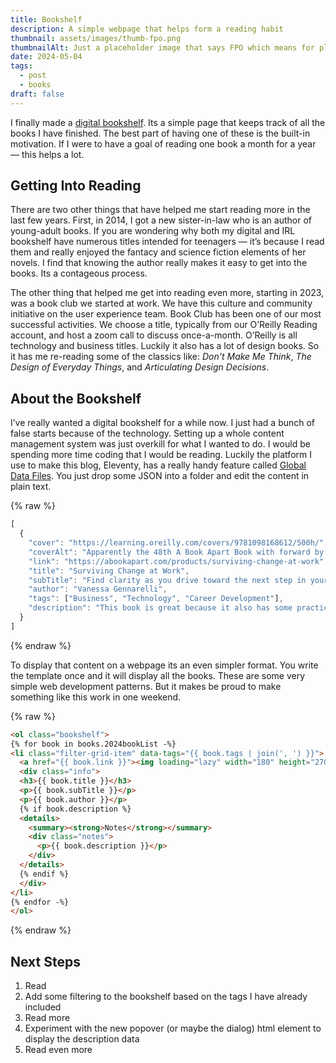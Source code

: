 ```yaml
---
title: Bookshelf
description: A simple webpage that helps form a reading habit
thumbnail: assets/images/thumb-fpo.png
thumbnailAlt: Just a placeholder image that says FPO which means for placeholder only 
date: 2024-05-04
tags:
  - post
  - books
draft: false
---
```


I finally made a [digital bookshelf](/bookshelf/). Its a simple page that keeps track of all the books I have finished. The best part of having one of these is the built-in motivation. If I were to have a goal of reading one book a month for a year &mdash; this helps a lot.

## Getting Into Reading

There are two other things that have helped me start reading more in the last few years. First, in 2014, I got a new sister-in-law who is an author of young-adult books. If you are wondering why both my digital and IRL bookshelf have numerous titles intended for teenagers &mdash; it’s because I read them and really enjoyed the fantacy and science fiction elements of her novels. I find that knowing the author really makes it easy to get into the books. Its a contageous process. 

The other thing that helped me get into reading even more, starting in 2023, was a book club we started at work. We have this culture and community initiative on the user experience team. Book Club has been one of our most successful activities. We choose a title, typically from our O’Reilly Reading account, and host a zoom call to discuss once-a-month. O’Reilly is all technology and business titles. Luckily it also has a lot of design books. So it has me re-reading some of the classics like: *Don't Make Me Think*, *The Design of Everyday Things*, and *Articulating Design Decisions*. 

## About the Bookshelf

I’ve really wanted a digital bookshelf for a while now. I just had a bunch of false starts because of the technology. Setting up a whole content management system was just overkill for what I wanted to do. I would be spending more time coding that I would be reading. Luckily the platform I use to make this blog, Eleventy, has a really handy feature called [Global Data Files](https://www.11ty.dev/docs/data-global/). You just drop some JSON into a folder and edit the content in plain text. 

{% raw %}
```js
[  
  {
    "cover": "https://learning.oreilly.com/covers/9781098168612/500h/",
    "coverAlt": "Apparently the 48th A Book Apart Book with forward by Cassidy Williams",
    "link": "https://abookapart.com/products/surviving-change-at-work",
    "title": "Surviving Change at Work",
    "subTitle": "Find clarity as you drive toward the next step in your tech career.",
    "author": "Vanessa Gennarelli",
    "tags": ["Business", "Technology", "Career Development"],      
    "description": "This book is great because it also has some practical exercises to complete. I frequently recommmend this title."
  }
]
```
{% endraw %}

To display that content on a webpage its an even simpler format. You write the template once and it will display all the books. These are some very simple web development patterns. But it makes be proud to make something like this work in one weekend. 

{% raw %}
```html
<ol class="bookshelf">  
{% for book in books.2024bookList -%}
<li class="filter-grid-item" data-tags="{{ book.tags | join(', ') }}"> 
  <a href="{{ book.link }}"><img loading="lazy" width="180" height="270" src="{{ book.cover }}" alt="{{ book.coverAlt }}" /></a>
  <div class="info">
  <h3>{{ book.title }}</h3>
  <p>{{ book.subTitle }}</p>
  <p>{{ book.author }}</p>
  {% if book.description %}
  <details>
    <summary><strong>Notes</strong></summary>
    <div class="notes">
      <p>{{ book.description }}</p>
    </div>
  </details>
  {% endif %}
  </div>
</li>
{% endfor -%}
</ol>
```
{% endraw %}

## Next Steps

1. Read
1. Add some filtering to the bookshelf based on the tags I have already included
1. Read more
1. Experiment with the new popover (or maybe the dialog) html element to display the description data
1. Read even more